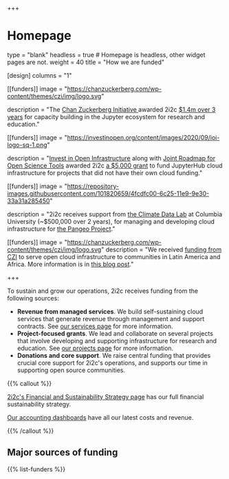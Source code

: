 +++
# Homepage
type = "blank"
headless = true  # Homepage is headless, other widget pages are not.
weight = 40
title = "How we are funded"

[design]
  columns = "1"

[[funders]]
  image = "https://chanzuckerberg.com/wp-content/themes/czi/img/logo.svg"
  
  description = "The [Chan Zuckerberg Initiative ](https://chanzuckerberg.com/eoss/) awarded 2i2c [$1.4m over 3 years](/posts/czi-core-support) for capacity building in the Jupyter ecosystem for research and education."

[[funders]]
  image = "https://investinopen.org/content/images/2020/09/ioi-logo-sq-1.png"
  
  description = "[Invest in Open Infrastructure](https://investinopen.org) along with [Joint Roadmap for Open Science Tools](https://jrost.org) awarded 2i2c [a $5,000 grant](https://investinopen.org/blog/jrost-rapid-response-fund-awardees/) to fund JupyterHub cloud infrastructure for projects that did not have their own cloud funding."

[[funders]]
  image = "https://repository-images.githubusercontent.com/101820659/4fcdfc00-6c25-11e9-9e30-33a31a285450"
  
  description = "2i2c receives support from [the Climate Data Lab](https://medium.com/pangeo/announcing-the-climate-data-science-lab-funded-by-the-moore-foundation-4bc4314ac02d) at Columbia University (~$500,000 over 2 years), for managing and developing cloud infrastructure for [the Pangeo Project](https://pangeo.io)."

[[funders]]
  image = "https://chanzuckerberg.com/wp-content/themes/czi/img/logo.svg"
  description = "We received [funding from CZI](https://cziscience.medium.com/building-strong-inclusive-research-communities-f2dd8872a4d) to serve open cloud infrastructure to communities in Latin America and Africa. More information is in [this blog post](https://2i2c.org/blog/2022/czi-global-communities-announcement/)."

+++

To sustain and grow our operations, 2i2c receives funding from the following sources:

- **Revenue from managed services**. We build self-sustaining cloud services that generate revenue through management and support contracts. See [our services page](/service) for more information.
- **Project-focused grants**. We lead and collaborate on several projects that involve developing and supporting infrastructure for research and education. See [our projects page](/projects) for more information.
- **Donations and core support**. We raise central funding that provides crucial core support for 2i2c's operations, and supports our time in supporting open source communities.

{{% callout %}}

[2i2c's Financial and Sustainability Strategy page](https://compass.2i2c.org/en/latest/finance/strategy.html) has our full financial sustainability strategy.

[Our accounting dashboards](https://2i2c.org/kpis/finances.html) have all our latest costs and revenue.

{{% /callout %}}


## Major sources of funding

<!-- This is in layouts/shortcodes/list-funders.html -->
{{% list-funders %}}
